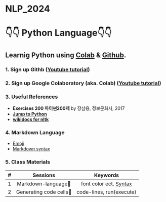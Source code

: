 # NLP_2024

# 👇👇 **Python Language**👇👇

## **Learnig Python** using **[Colab](https://colab.research.google.com/?utm_source=scs-index)** & **[Github](https://github.com/)**.

### **1. Sign up Githb** ([Youtube tutorial](https://www.youtube.com/watch?v=c-NikCpec7U))
### **2. Sign up Google Colaboratory** (aka. Colab) ([Youtube tutorial](https://www.youtube.com/watch?v=2X_EU18OeYM))

### **3. Useful References**
- **Exercises 200 파이썬200제** by 장삼용, 정보문화사, 2017
- **[Jump to Python](https://wikidocs.net/book/1)**
- **[wikidocs for nltk](https://wikidocs.net/21667)**

### **4. Markdown Language**
* [Emoji](https://gist.github.com/rxaviers/7360908)
* [Markdown syntax](https://www.markdownguide.org/basic-syntax/)
>

### **5. Class Materials**
| # | Sessions | Keywords |
|:--:|:--:|:--:|
|1|Markdown-language👫|font color ect. [Syntax](https://www.markdownguide.org/basic-syntax/)|
|2|Generating code cells💾|code-lines, run(execute)|
